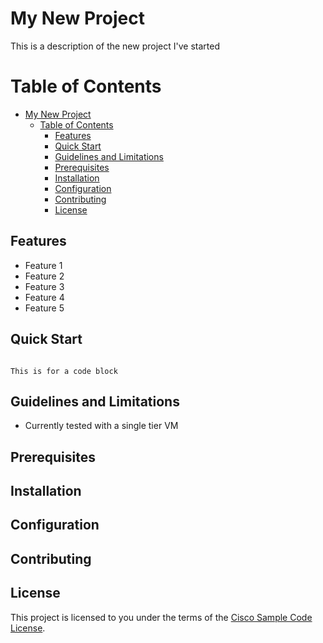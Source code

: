 # My New Project

This is a description of the new project I've started 

Table of Contents
=================

* [My New Project](#my-new-project)
   * [Table of Contents](#table-of-contents)
      * [Features](#features)
      * [Quick Start](#quick-start)
      * [Guidelines and Limitations](#guidelines-and-limitations)
      * [Prerequisites](#prerequisites)
      * [Installation](#installation)
      * [Configuration](#configuration)
      * [Contributing](#contributing)
      * [License](#license)
   

## Features

* Feature 1
* Feature 2
* Feature 3
* Feature 4
* Feature 5

## Quick Start



```

This is for a code block

```

## Guidelines and Limitations

* Currently tested with a single tier VM 

## Prerequisites

## Installation

## Configuration

## Contributing

## License

This project is licensed to you under the terms of the [Cisco Sample
Code License](./LICENSE).
